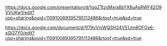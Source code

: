 https://docs.google.com/presentation/d/1gqZTtzsMxraBsYX8uAsRWF42O9VVUKw1/edit?usp=sharing&ouid=110910089395795113486&rtpof=true&sd=true


https://docs.google.com/document/d/1f79vVnjWQSH24V51Jm8OFOx6-sQj27Y0/edit?usp=sharing&ouid=110910089395795113486&rtpof=true&sd=true
